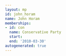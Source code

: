 ```yaml
---
layout: mp
id: john_horam
name: John Horam
memberships:
- id: con
  name: Conservative Party
  start: 
  end: '2010-03-30'
autogenerated: true
---
```


